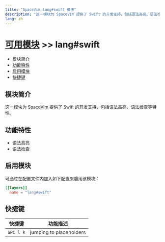 ```yaml
---
title: "SpaceVim lang#swift 模块"
description: "这一模块为 SpaceVim 提供了 Swift 的开发支持，包括语法高亮、语法检查等特性。"
lang: zh
---
```


# [可用模块](../../) >> lang#swift

<!-- vim-markdown-toc GFM -->

- [模块简介](#模块简介)
- [功能特性](#功能特性)
- [启用模块](#启用模块)
- [快捷键](#快捷键)

<!-- vim-markdown-toc -->

## 模块简介

这一模块为 SpaceVim 提供了 Swift 的开发支持，包括语法高亮、语法检查等特性。

## 功能特性

- 语法高亮
- 语法检查

## 启用模块

可通过在配置文件内加入如下配置来启用该模块：

```toml
[[layers]]
  name = "lang#swift"
```

## 快捷键

| 快捷键      | 功能描述                |
| ----------- | ----------------------- |
| `SPC l k`   | jumping to placeholders |
